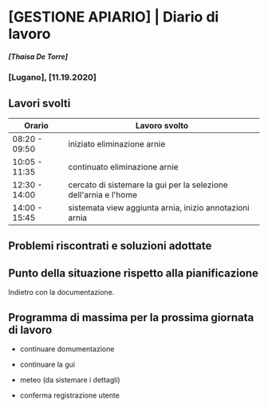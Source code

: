 

# [GESTIONE APIARIO] | Diario di lavoro
##### [Thaisa De Torre]
### [Lugano], [11.19.2020]

## Lavori svolti


|Orario        |Lavoro svolto                 |
|--------------|------------------------------|
|08:20 - 09:50 | iniziato eliminazione arnie  |
|10:05 - 11:35 | continuato eliminazione arnie  |
|12:30 - 14:00 | cercato di sistemare la gui per la selezione dell'arnia e l'home |
|14:00 - 15:45 | sistemata view aggiunta arnia, inizio annotazioni arnia |

##  Problemi riscontrati e soluzioni adottate


##  Punto della situazione rispetto alla pianificazione
Indietro con la documentazione. 


## Programma di massima per la prossima giornata di lavoro
- continuare domumentazione
- continuare la gui

- meteo (da sistemare i dettagli)
- conferma registrazione utente
